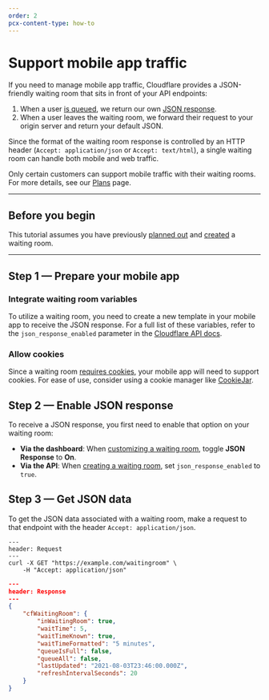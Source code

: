 ```yaml
---
order: 2
pcx-content-type: how-to
---
```


# Support mobile app traffic

If you need to manage mobile app traffic, Cloudflare provides a JSON-friendly waiting room that sits in front of your API endpoints:

1. When a user [is queued](/about#how-it-works), we return our own [JSON response](#integrate-waiting-room-variables).
1. When a user leaves the waiting room, we forward their request to your origin server and return your default JSON.

Since the format of the waiting room response is controlled by an HTTP header (`Accept: application/json` or `Accept: text/html`), a single waiting room can handle both mobile and web traffic.

<Aside type="note">

Only certain customers can support mobile traffic with their waiting rooms. For more details, see our <a href="/plans">Plans</a> page.

</Aside>

---

## Before you begin

This tutorial assumes you have previously [planned out](/get-started) and [created](/how-to/create-via-dashboard) a waiting room.

---

## Step 1 — Prepare your mobile app

### Integrate waiting room variables

To utilize a waiting room, you need to create a new template in your mobile app to receive the JSON response. For a full list of these variables, refer to the `json_response_enabled` parameter in the [Cloudflare API docs](https://api.cloudflare.com/#waiting-room-create-waiting-room).

### Allow cookies

Since a waiting room [requires cookies](/reference/waiting-room-cookie), your mobile app will need to support cookies. For ease of use, consider using a cookie manager like [CookieJar](https://pkg.go.dev/net/http#CookieJar).

## Step 2 — Enable JSON response

To receive a JSON response, you first need to enable that option on your waiting room:

- **Via the dashboard**: When [customizing a waiting room](/additional-options/customize-waiting-room), toggle **JSON Response** to **On**.
- **Via the API**: When [creating a waiting room](https://api.cloudflare.com/#waiting-room-create-waiting-room), set `json_response_enabled` to `true`.

## Step 3 — Get JSON data

To get the JSON data associated with a waiting room, make a request to that endpoint with the header `Accept: application/json`.

```
---
header: Request
---
curl -X GET "https://example.com/waitingroom" \
    -H "Accept: application/json"
```

```json
---
header: Response
---
{
    "cfWaitingRoom": {
        "inWaitingRoom": true,
        "waitTime": 5,
        "waitTimeKnown": true,
        "waitTimeFormatted": "5 minutes",
        "queueIsFull": false,
        "queueAll": false,
        "lastUpdated": "2021-08-03T23:46:00.000Z",
        "refreshIntervalSeconds": 20
    }
}
```
